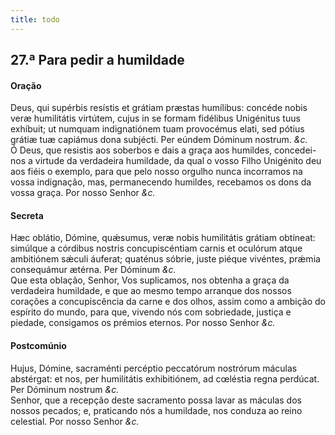 ```yaml
---
title: todo
---
```

<h2 class="text-center">27.ª Para pedir a humildade</h2>

<h4 class="text-center">Oração</h4>
<div class="container-fluid">
<div class="row">
<div class="dropcap text-justify">
Deus, qui supérbis resístis et grátiam præstas humílibus: concéde nobis veræ humilitátis virtútem, cujus in se formam fidélibus Unigénitus tuus exhíbuit; ut numquam indignatiónem tuam provocémus elati, sed pótius grátiæ tuæ capiámus dona subjécti. Per eúndem Dóminum nostrum. <em>&c.</em>
</div>
<div class="dropcap text-justify">
Ó Deus, que resistis aos soberbos e dais a graça aos humildes, concedei-nos a virtude da verdadeira humildade, da qual o vosso Filho Unigénito deu aos fiéis o exemplo, para que pelo nosso orgulho nunca incorramos na vossa indignação, mas, permanecendo humildes, recebamos os dons da vossa graça. Por nosso Senhor <em>&c.</em>
</div>
</div>
</div>

<h4 class="text-center">Secreta</h4>
<div class="container-fluid">
<div class="row">
<div class="dropcap text-justify">
Hæc oblátio, Dómine, quǽsumus, veræ nobis humilitátis grátiam obtíneat: simúlque a córdibus nostris concupiscéntiam carnis et oculórum atque ambitiónem sǽculi áuferat; quaténus sóbrie, juste piéque vivéntes, prǽmia consequámur ætérna. Per Dóminum <em>&c.</em>
</div>
<div class="dropcap text-justify">
Que esta oblação, Senhor, Vos suplicamos, nos obtenha a graça da verdadeira humildade, e que ao mesmo tempo arranque dos nossos corações a concupiscência da carne e dos olhos, assim como a ambição do espírito do mundo, para que, vivendo nós com sobriedade, justiça e piedade, consigamos os prémios eternos. Por nosso Senhor <em>&c.</em>
</div>
</div>
</div>

<h4 class="text-center">Postcomúnio</h4>
<div class="container-fluid">
<div class="row">
<div class="dropcap text-justify">
Hujus, Dómine, sacraménti percéptio peccatórum nostrórum máculas abstérgat: et nos, per humilitátis exhibitiónem, ad cœléstia regna perdúcat. Per Dóminum nostrum <em>&c.</em>
</div>
<div class="dropcap text-justify">
Senhor, que a recepção deste sacramento possa lavar as máculas dos nossos pecados; e, praticando nós a humildade, nos conduza ao reino celestial. Por nosso Senhor <em>&c.</em>
</div>
</div>
</div>